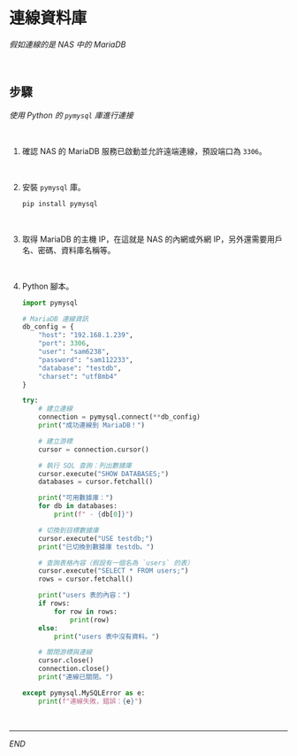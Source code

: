 # 連線資料庫

_假如連線的是 NAS 中的 MariaDB_

<br>

## 步驟

_使用 Python 的 `pymysql` 庫進行連接_

<br>

1. 確認 NAS 的 MariaDB 服務已啟動並允許遠端連線，預設端口為 `3306`。

<br>

2. 安裝 `pymysql` 庫。

    ```bash
    pip install pymysql
    ```

<br>

3. 取得 MariaDB 的主機 IP，在這就是 NAS 的內網或外網 IP，另外還需要用戶名、密碼、資料庫名稱等。

<br>

4. Python 腳本。

    ```python
    import pymysql

    # MariaDB 連線資訊
    db_config = {
        "host": "192.168.1.239",
        "port": 3306,
        "user": "sam6238",
        "password": "sam112233",
        "database": "testdb",
        "charset": "utf8mb4"
    }

    try:
        # 建立連線
        connection = pymysql.connect(**db_config)
        print("成功連線到 MariaDB！")

        # 建立游標
        cursor = connection.cursor()

        # 執行 SQL 查詢：列出數據庫
        cursor.execute("SHOW DATABASES;")
        databases = cursor.fetchall()

        print("可用數據庫：")
        for db in databases:
            print(f" - {db[0]}")

        # 切換到目標數據庫
        cursor.execute("USE testdb;")
        print("已切換到數據庫 testdb。")

        # 查詢表格內容（假設有一個名為 `users` 的表）
        cursor.execute("SELECT * FROM users;")
        rows = cursor.fetchall()

        print("users 表的內容：")
        if rows:
            for row in rows:
                print(row)
        else:
            print("users 表中沒有資料。")

        # 關閉游標與連線
        cursor.close()
        connection.close()
        print("連線已關閉。")

    except pymysql.MySQLError as e:
        print(f"連線失敗，錯誤：{e}")

    ```

<br>

___

_END_